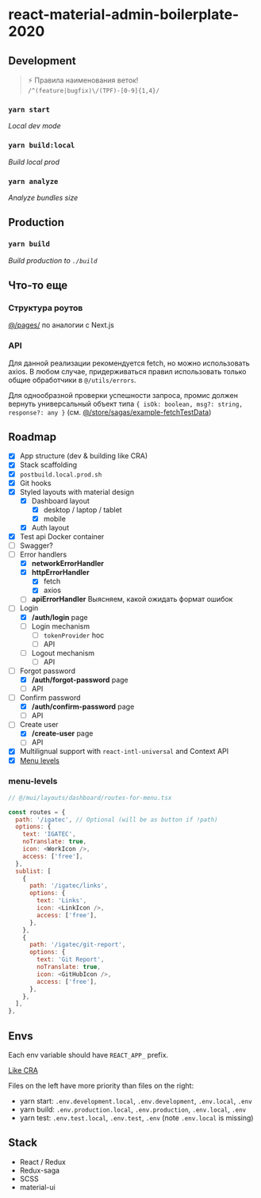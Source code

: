 # react-material-admin-boilerplate-2020

## Development

> ⚡ Правила наименования веток!  
> `/^(feature|bugfix)\/(TPF)-[0-9]{1,4}/`

### `yarn start`

_Local dev mode_

### `yarn build:local`

_Build local prod_

### `yarn analyze`

_Analyze bundles size_

## Production

### `yarn build`

_Build production to `./build`_

## Что-то еще

### Структура роутов

[@/pages/](/src/pages) по аналогии с Next.js

### API

Для данной реализации рекомендуется fetch, но можно использовать axios. В любом случае, придерживаться правил использовать только общие обработчики в `@/utils/errors`.

Для однообразной проверки успешности запроса, промис должен вернуть универсальный объект типа `{ isOk: boolean, msg?: string, response?: any }` (см. [@/store/sagas/example-fetchTestData](/src/store/sagas/example-fetchTestData.ts))

## Roadmap

- [x] App structure (dev & building like CRA)
- [x] Stack scaffolding
- [x] `postbuild.local.prod.sh`
- [x] Git hooks
- [x] Styled layouts with material design
  - [x] Dashboard layout
    - [x] desktop / laptop / tablet
    - [x] mobile
  - [x] Auth layout
- [x] Test api Docker container
- [ ] Swagger?
- [ ] Error handlers
  - [x] **networkErrorHandler**
  - [x] **httpErrorHandler**
    - [x] fetch
    - [x] axios
  - [ ] **apiErrorHandler** Выясняем, какой ожидать формат ошибок
- [ ] Login
  - [x] **/auth/login** page
  - [ ] Login mechanism
    - [ ] `tokenProvider` hoc
    - [ ] API
  - [ ] Logout mechanism
    - [ ] API
- [ ] Forgot password
  - [x] **/auth/forgot-password** page
  - [ ] API
- [ ] Confirm password
  - [x] **/auth/confirm-password** page
  - [ ] API
- [ ] Create user
  - [x] **/create-user** page
  - [ ] API
- [x] Multilignual support with `react-intl-universal` and Context API
- [x] [Menu levels](#menu-levels)

### menu-levels

```js
// @/mui/layouts/dashboard/routes-for-menu.tsx

const routes = {
  path: '/igatec', // Optional (will be as button if !path)
  options: {
    text: 'IGATEC',
    noTranslate: true,
    icon: <WorkIcon />,
    access: ['free'],
  },
  sublist: [
    {
      path: '/igatec/links',
      options: {
        text: 'Links',
        icon: <LinkIcon />,
        access: ['free'],
      },
    },
    {
      path: '/igatec/git-report',
      options: {
        text: 'Git Report',
        noTranslate: true,
        icon: <GitHubIcon />,
        access: ['free'],
      },
    },
  ],
},
```

## Envs

Each env variable should have `REACT_APP_` prefix.

[Like CRA](https://create-react-app.dev/docs/adding-custom-environment-variables/#adding-development-environment-variables-in-env)

Files on the left have more priority than files on the right:

- yarn start: `.env.development.local`, `.env.development`, `.env.local`, `.env`
- yarn build: `.env.production.local`, `.env.production`, `.env.local`, `.env`
- yarn test: `.env.test.local`, `.env.test`, `.env` (note `.env.local` is missing)

## Stack

- React / Redux
- Redux-saga
- SCSS
- material-ui
